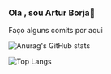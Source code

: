 ### Ola , sou Artur Borja👋

Faço alguns comits por aqui 

![Anurag's GitHub stats](https://github-readme-stats.vercel.app/api?username=arturborja&show_icons=true&theme=cobalt)

![Top Langs](https://github-readme-stats.vercel.app/api/top-langs/?username=arturborja&langs_count=4&compact&theme=cobalt)
